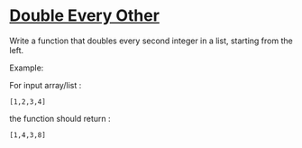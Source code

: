# [Double Every Other](https://www.codewars.com/kata/double-every-other "https://www.codewars.com/kata/5809c661f15835266900010a")

Write a function that doubles every second integer in a list, starting from the left.

Example:

For input array/list :

```
[1,2,3,4]
```

the function should return :

```
[1,4,3,8]
```